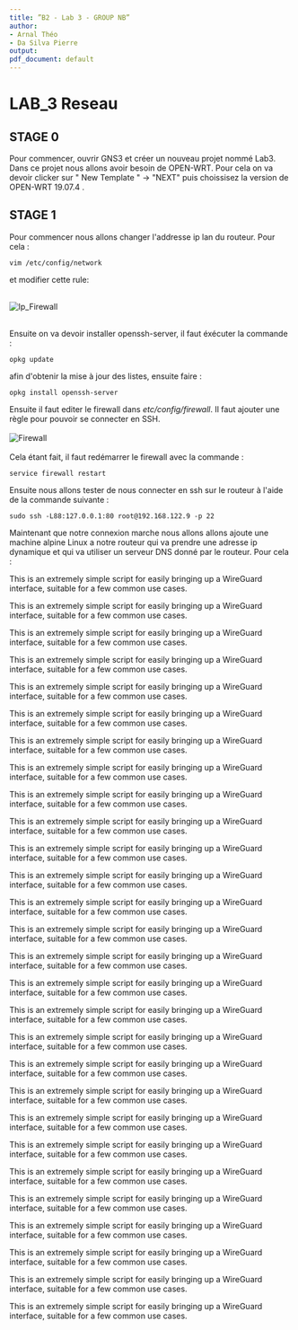 ```yaml
---
title: ”B2 - Lab 3 - GROUP NB”
author:
- Arnal Théo
- Da Silva Pierre
output:
pdf_document: default
---
```


# LAB_3 Reseau

## STAGE 0

Pour commencer, ouvrir GNS3 et créer un nouveau projet nommé Lab3. Dans ce projet nous allons avoir besoin de OPEN-WRT. Pour cela on va devoir clicker sur " New Template " -> "NEXT" puis choissisez la version de OPEN-WRT 19.07.4 . 

## STAGE 1 

Pour commencer nous allons changer l'addresse ip lan du routeur. Pour cela : 
```
vim /etc/config/network
```
et modifier cette rule: <br><br> 

![Ip_Firewall](images/Ip_Firewall.png)<br><br>

Ensuite on va devoir installer openssh-server, il faut éxécuter la commande : 
```
opkg update
```
afin d'obtenir la mise à jour des listes, ensuite faire :
```
opkg install openssh-server
```
Ensuite il faut editer le firewall dans *etc/config/firewall*. Il faut ajouter une règle pour pouvoir se connecter en SSH.<br><br>
![Firewall](images/firewall.png)<br><br>
Cela étant fait, il faut redémarrer le firewall avec la commande :
```
service firewall restart
```
Ensuite nous allons tester de nous connecter en ssh sur le routeur à l'aide de la commande suivante : 
```
sudo ssh -L88:127.0.0.1:80 root@192.168.122.9 -p 22
```
Maintenant que notre connexion marche nous allons allons ajoute une machine alpine Linux a notre routeur qui va prendre une adresse ip dynamique et qui va utiliser un serveur DNS donné par le routeur. Pour cela :







This is an extremely simple script for easily bringing up a WireGuard interface, suitable for a few common use cases.






This is an extremely simple script for easily bringing up a WireGuard interface, suitable for a few common use cases.






This is an extremely simple script for easily bringing up a WireGuard interface, suitable for a few common use cases.






This is an extremely simple script for easily bringing up a WireGuard interface, suitable for a few common use cases.






This is an extremely simple script for easily bringing up a WireGuard interface, suitable for a few common use cases.






This is an extremely simple script for easily bringing up a WireGuard interface, suitable for a few common use cases.






This is an extremely simple script for easily bringing up a WireGuard interface, suitable for a few common use cases.






This is an extremely simple script for easily bringing up a WireGuard interface, suitable for a few common use cases.






This is an extremely simple script for easily bringing up a WireGuard interface, suitable for a few common use cases.






This is an extremely simple script for easily bringing up a WireGuard interface, suitable for a few common use cases.






This is an extremely simple script for easily bringing up a WireGuard interface, suitable for a few common use cases.






This is an extremely simple script for easily bringing up a WireGuard interface, suitable for a few common use cases.






This is an extremely simple script for easily bringing up a WireGuard interface, suitable for a few common use cases.






This is an extremely simple script for easily bringing up a WireGuard interface, suitable for a few common use cases.






This is an extremely simple script for easily bringing up a WireGuard interface, suitable for a few common use cases.






This is an extremely simple script for easily bringing up a WireGuard interface, suitable for a few common use cases.






This is an extremely simple script for easily bringing up a WireGuard interface, suitable for a few common use cases.






This is an extremely simple script for easily bringing up a WireGuard interface, suitable for a few common use cases.






This is an extremely simple script for easily bringing up a WireGuard interface, suitable for a few common use cases.






This is an extremely simple script for easily bringing up a WireGuard interface, suitable for a few common use cases.






This is an extremely simple script for easily bringing up a WireGuard interface, suitable for a few common use cases.






This is an extremely simple script for easily bringing up a WireGuard interface, suitable for a few common use cases.






This is an extremely simple script for easily bringing up a WireGuard interface, suitable for a few common use cases.






This is an extremely simple script for easily bringing up a WireGuard interface, suitable for a few common use cases.






This is an extremely simple script for easily bringing up a WireGuard interface, suitable for a few common use cases.






This is an extremely simple script for easily bringing up a WireGuard interface, suitable for a few common use cases.






This is an extremely simple script for easily bringing up a WireGuard interface, suitable for a few common use cases.






This is an extremely simple script for easily bringing up a WireGuard interface, suitable for a few common use cases.
